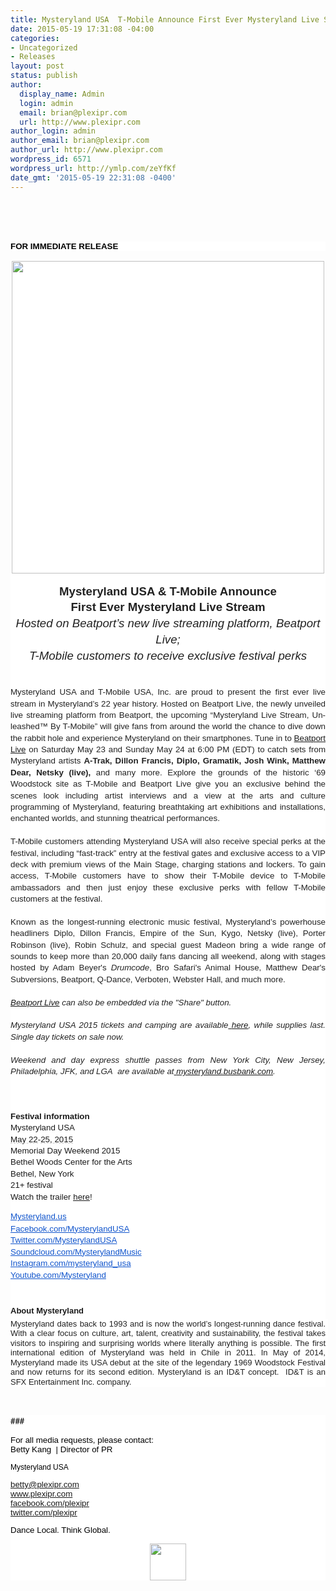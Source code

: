 ```yaml
---
title: Mysteryland USA  T-Mobile Announce First Ever Mysteryland Live Stream
date: 2015-05-19 17:31:08 -04:00
categories:
- Uncategorized
- Releases
layout: post
status: publish
author:
  display_name: Admin
  login: admin
  email: brian@plexipr.com
  url: http://www.plexipr.com
author_login: admin
author_email: brian@plexipr.com
author_url: http://www.plexipr.com
wordpress_id: 6571
wordpress_url: http://ymlp.com/zeYfKf
date_gmt: '2015-05-19 22:31:08 -0400'
---
```


<p><html><br />
<head><br />
<meta http-equiv="Content-Type" content="text/html; charset=UTF-8"/></head><br />
<body>
<div>
<div style="text-align: justify;">
<div style="color: #222222; margin: 0px; font-size: 14px; font-family: 'Helvetica Neue'; background-color: #ffffff; position: static; z-index: auto;"><b style="text-align: left;"><span style="font-size: 10pt;"><span style="color: #000000;"><span style="font-family: arial, helvetica, sans-serif;">FOR IMMEDIATE RELEASE</span></span></span></b></div>
<div style="margin: 0px; text-align: center; font-size: 14px; background-color: #ffffff;">
<div align="center"><span style="font-size: 12pt;"></p>
<div style="line-height: 1.15; margin-top: 0pt; margin-bottom: 0pt;" dir="ltr"><img style="border-width: 0pt; border-style: none;" src="http://img.ymlp244.net/plexipr_MLPRHeader_1.jpeg" height="500" width="500" /></div>
<div style="line-height: 1.15; margin-top: 0pt; margin-bottom: 0pt;" dir="ltr">
<div align="center"><span id="docs-internal-guid-6f878187-03a8-5abb-c9c8-aa2ac2d18fce"></p>
<div style="line-height: 1.38; margin-top: 0pt; margin-bottom: 0pt;" dir="ltr"><span id="docs-internal-guid-9da1454a-6d65-fe42-4e5e-69a6a8dee380"></p>
<div style="line-height: 1.656; margin-top: 0pt; margin-bottom: 0pt;" dir="ltr">
<div style="color: #222222; font-family: arial, sans-serif; font-size: 12.8000001907349px; text-align: justify;">
<div style="color: #000000; font-family: Times; font-size: 14px; margin: 0px; text-align: center;">
<div align="center"><span style="font-size: 12pt;"></p>
<div style="line-height: 1.15; margin-top: 0pt; margin-bottom: 0pt;" dir="ltr">
<div align="center">
<div style="line-height: 1.38; margin-top: 0pt; margin-bottom: 0pt;" dir="ltr">
<div style="color: #222222; line-height: 1.656; margin-top: 0pt; margin-bottom: 0pt; text-align: center; background-color: #ffffff;" dir="ltr"><span id="docs-internal-guid-eeb5c1e9-e6ad-1b56-1959-7125d1c2df7a"></p>
<div dir="ltr" style="line-height: 1.38; margin-top: 0pt; margin-bottom: 0pt; text-align: center;"><span id="docs-internal-guid-3c49c714-487a-51d1-c2ae-67c62cf0a3bf"></p>
<div dir="ltr" style="line-height: 1.38; margin-top: 0pt; margin-bottom: 0pt; text-align: center;">
<div style="text-align: center;" class="Normal1"><b><span style="font-size: 10pt;"><span style="font-size: 14pt;"><span style="font-family: arial, helvetica, sans-serif;">Mysteryland USA &amp; T-Mobile Announce</span></span></span></b></div>
<div style="text-align: center;" class="Normal1"><b><span style="font-size: 10pt;"><span style="font-size: 14pt;"><span style="font-family: arial, helvetica, sans-serif;">First Ever Mysteryland Live Stream</span></span></span></b></div>
<div style="text-align: center;" class="Normal1"><i><span style="font-size: 10pt;"><span style="font-size: 14pt;"><span style="font-family: arial, helvetica, sans-serif;">Hosted on Beatport&rsquo;s new live streaming platform, Beatport Live; </span></span></span></i></div>
<div style="text-align: center;" class="Normal1"><i><span style="font-size: 10pt;"><span style="font-size: 14pt;"><span style="font-family: arial, helvetica, sans-serif;">T-Mobile customers to receive exclusive festival perks </span></span></span></i></div>
<div style="text-align: justify;" class="Normal1"><span style="font-size: 10pt;"><span style="font-family: arial, helvetica, sans-serif;">&nbsp;</span></span></div>
<div style="text-align: justify;" class="Normal1"><span style="font-size: 10pt;"><span style="font-family: arial, helvetica, sans-serif;">&nbsp;</span></span></div>
<div style="text-align: justify;" class="Normal1"><span style="font-size: 10pt;"><span style="font-family: arial, helvetica, sans-serif;">Mysteryland USA and T-Mobile USA, Inc. are proud to present the first ever live stream in Mysteryland&rsquo;s 22 year history. Hosted on Beatport Live, the newly unveiled live streaming platform from Beatport, the upcoming &ldquo;Mysteryland Live Stream, Un-leashed&trade; By T-Mobile&rdquo; will give fans from around the world the chance to dive down the rabbit hole and experience Mysteryland on their smartphones. Tune in to <a href="https://live.beatport.com/mysteryland">Beatport Live</a> on Saturday May 23 and Sunday May 24 at 6:00 PM (EDT) to catch sets from Mysteryland artists <b>A-Trak, Dillon Francis, Diplo, Gramatik, Josh Wink, Matthew Dear, Netsky (live), </b>and many more. Explore the grounds of the historic &lsquo;69 Woodstock site as T-Mobile and Beatport Live give you an exclusive behind the scenes look including artist interviews and a view at the arts and culture programming of Mysteryland, featuring breathtaking art exhibitions and installations, enchanted worlds, and stunning theatrical performances.</span></span></div>
<div style="text-align: justify;" class="Normal1"><span style="font-size: 10pt;"><span style="font-family: arial, helvetica, sans-serif;">&nbsp;</span></span></div>
<div style="text-align: justify;" class="Normal1"><span style="font-size: 10pt;"><span style="font-family: arial, helvetica, sans-serif;">T-Mobile customers attending Mysteryland USA will also receive special perks at the festival, including &ldquo;fast-track&rdquo; entry at the festival gates and exclusive access to a VIP deck with premium views of the Main Stage, charging stations and lockers. To gain access, T-Mobile customers have to show their T-Mobile device to T-Mobile ambassadors and then just enjoy these exclusive perks with fellow T-Mobile customers at the festival.</span></span></div>
<div style="text-align: justify;" class="Normal1"><span style="font-size: 10pt;"><span style="font-family: arial, helvetica, sans-serif;">&nbsp;</span></span></div>
<div style="text-align: justify;" class="Normal1"><span style="font-size: 10pt;"><span style="font-family: arial, helvetica, sans-serif;">Known as the longest-running electronic music festival, Mysteryland&rsquo;s powerhouse headliners Diplo, Dillon Francis, Empire of the Sun, Kygo, Netsky (live), Porter Robinson (live), Robin Schulz, and special guest Madeon bring a wide range of sounds to keep more than 20,000 daily fans dancing all weekend, along with stages hosted by Adam Beyer's <i>Drumcode</i>, Bro Safari's Animal House, Matthew Dear's Subversions, Beatport, Q-Dance, Verboten, Webster Hall, and much more.</span></span></div>
<div style="text-align: justify;" class="Normal1"><span style="font-size: 10pt;"><span style="font-family: arial, helvetica, sans-serif;">&nbsp;</span></span></div>
<div style="text-align: justify;" class="Normal1"><span style="font-size: 10pt;"><span style="font-family: arial, helvetica, sans-serif;"><i><a href="https://live.beatport.com/mysteryland">Beatport Live</a> can also be embedded via the "Share" button.</i></span></span></div>
<div style="text-align: justify;" class="Normal1"><span style="font-size: 10pt;"><span style="font-family: arial, helvetica, sans-serif;"><br /></span></span></div>
<div style="text-align: justify;" class="Normal1"><span style="font-size: 10pt;"><span style="font-family: arial, helvetica, sans-serif;"><i>Mysteryland USA 2015 tickets and camping are available</i><a href="http://www.mysteryland.us/en/tickets/"><i> </i></a><a href="http://www.mysteryland.us/en/tickets/"><i>here</i></a><i>, while supplies last. Single day tickets on sale now.</i></span></span></div>
<div style="text-align: justify;" class="Normal1"><span style="font-size: 10pt;"><span style="font-family: arial, helvetica, sans-serif;">&nbsp;</span></span></div>
<div style="text-align: justify;" class="Normal1"><span style="font-size: 10pt;"><span style="font-family: arial, helvetica, sans-serif;"><i>Weekend and day express shuttle passes from New York City, New Jersey, Philadelphia, JFK, and LGA&nbsp; are available at</i><a href="http://mysteryland.busbank.com/"><i> </i></a><a href="http://mysteryland.busbank.com/"><i>mysteryland.busbank.com</i></a><i>.</i></span></span></div>
</div>
<p></span></div>
<p></span></div>
</div>
<div style="line-height: 1.38; margin-top: 0pt; margin-bottom: 0pt; text-align: justify;" dir="ltr"><span id="docs-internal-guid-466efad2-d761-62ed-28d9-19d03f029d6b"></p>
<div dir="ltr" style="line-height: 1.38; margin-top: 0pt; margin-bottom: 0pt; text-align: center;"><span id="docs-internal-guid-eeb5c1e9-e6ad-ce60-bc76-71d8a22ea9d6"></p>
<div dir="ltr" style="line-height: 1.656; margin-top: 0pt; margin-bottom: 0pt; text-align: justify;"><span style="font-size: 13px; font-family: Arial; color: #222222; font-style: italic; vertical-align: baseline; white-space: pre-wrap; background-color: #ffffff;"><br /></span></div>
<p></span></div>
<p></span></div>
</div>
</div>
<p></span></div>
</div>
</div>
<div style="font-size: inherit;"><span style="font-size: 10pt;"><span style="font-family: arial, helvetica, sans-serif;"></p>
<div style="line-height: 1.15; margin-top: 0pt; margin-bottom: 0pt; text-align: justify;" dir="ltr">
<div style="line-height: 1.15;">
<div style="line-height: 1.38; margin-top: 0pt; margin-bottom: 0pt;" dir="ltr"><span style="font-family: Arial; font-weight: bold; vertical-align: baseline; white-space: pre-wrap;">Festival information</span></div>
<div style="line-height: 1.38; margin-top: 0pt; margin-bottom: 0pt;" dir="ltr"><span style="font-family: Arial; vertical-align: baseline; white-space: pre-wrap;">Mysteryland USA</span></div>
<div style="line-height: 1.38; margin-top: 0pt; margin-bottom: 0pt;" dir="ltr"><span style="font-family: Arial; vertical-align: baseline; white-space: pre-wrap;"><span style="border-bottom-width: 1px; border-bottom-style: dashed; border-bottom-color: #cccccc; position: relative; top: -2px; z-index: 0;" class="aBn" data-term="goog_1513386169" tabindex="0"><span style="position: relative; top: 2px; z-index: -1;" class="aQJ">May 22</span></span>-<span style="border-bottom-width: 1px; border-bottom-style: dashed; border-bottom-color: #cccccc; position: relative; top: -2px; z-index: 0;" class="aBn" data-term="goog_1513386170" tabindex="0"><span style="position: relative; top: 2px; z-index: -1;" class="aQJ">25, 2015</span></span></span></div>
<div style="line-height: 1.38; margin-top: 0pt; margin-bottom: 0pt;" dir="ltr"><span style="font-family: Arial; vertical-align: baseline; white-space: pre-wrap;">Memorial Day Weekend 2015</span></div>
<div style="line-height: 1.38; margin-top: 0pt; margin-bottom: 0pt;" dir="ltr"><span style="font-family: Arial; vertical-align: baseline; white-space: pre-wrap;">Bethel Woods Center for the Arts</span></div>
<div style="line-height: 1.38; margin-top: 0pt; margin-bottom: 0pt;" dir="ltr"><span style="font-family: Arial; vertical-align: baseline; white-space: pre-wrap;">Bethel, New York</span></div>
<div style="line-height: 1.38; margin-top: 0pt; margin-bottom: 0pt;" dir="ltr"><span style="font-family: Arial; vertical-align: baseline; white-space: pre-wrap;">21+ festival</span></div>
<div style="line-height: 1.38; margin-top: 0pt; margin-bottom: 0pt;" dir="ltr"><span style="font-family: Arial; vertical-align: baseline; white-space: pre-wrap;">Watch the trailer <span style="text-decoration: underline;"><a href="http://youtu.be/MtlaMZ_wU74">here</a></span></span><span style="font-family: Arial; vertical-align: baseline; white-space: pre-wrap;">!</span></div>
<p></p>
<div style="line-height: 1.38; margin-top: 0pt; margin-bottom: 0pt;" dir="ltr"><a style="color: #1155cc; text-decoration: none;" href="http://www.mysteryland.us/en/" target="_blank"><span style="font-family: Arial; vertical-align: baseline; white-space: pre-wrap; text-decoration: underline;">Mysteryland.us</span></a></div>
<div style="line-height: 1.47200008392334; margin-top: 0pt; margin-bottom: 0pt;" dir="ltr"><a style="color: #1155cc; text-decoration: none;" href="https://www.facebook.com/MysterylandUSA" target="_blank"><span style="font-family: Arial; vertical-align: baseline; white-space: pre-wrap; text-decoration: underline;">Facebook.com/MysterylandUSA</span></a></div>
<div style="line-height: 1.38; margin-top: 0pt; margin-bottom: 0pt;" dir="ltr"><a style="color: #1155cc; text-decoration: none;" href="https://twitter.com/MysterylandUSA" target="_blank"><span style="font-family: Arial; vertical-align: baseline; white-space: pre-wrap; text-decoration: underline;">Twitter.com/MysterylandUSA</span></a></div>
<div style="line-height: 1.38; margin-top: 0pt; margin-bottom: 0pt;" dir="ltr"><a style="color: #1155cc; text-decoration: none;" href="https://soundcloud.com/MysterylandMusic" target="_blank"><span style="font-family: Arial; vertical-align: baseline; white-space: pre-wrap; text-decoration: underline;">Soundcloud.com/<wbr></wbr>MysterylandMusic</span></a></div>
<div style="line-height: 1.38; margin-top: 0pt; margin-bottom: 0pt;" dir="ltr"><a style="color: #1155cc; text-decoration: none;" href="http://instagram.com/mysteryland_usa" target="_blank"><span style="font-family: Arial; vertical-align: baseline; white-space: pre-wrap; text-decoration: underline;">Instagram.com/mysteryland_usa</span></a></div>
<div style="line-height: 1.38; margin-top: 0pt; margin-bottom: 0pt;" dir="ltr"><a style="color: #1155cc; text-decoration: none;" href="http://youtube.com/Mysteryland" target="_blank"><span style="font-family: Arial; vertical-align: baseline; white-space: pre-wrap; text-decoration: underline;">Youtube.com/Mysteryland</span></a></div>
<div style="line-height: 1.56198343276977; margin-top: 0pt; margin-bottom: 0pt;" dir="ltr"><span id="docs-internal-guid-eeb5c1e9-e6ae-3c00-610f-99fe72b9d7a9"></p>
<div dir="ltr" style="line-height: 1.718181896209713; margin-top: 0pt; margin-bottom: 0pt; text-align: justify;">&nbsp;</div>
<div dir="ltr" style="line-height: 1.8743801193237237; margin-top: 0pt; margin-bottom: 0pt; text-align: justify;"><span style="font-size: 13px; font-family: Arial; font-weight: bold; vertical-align: baseline; white-space: pre-wrap; background-color: #ffffff;">About Mysteryland</span></div>
<div dir="ltr" style="line-height: 1.2; margin-top: 0pt; margin-bottom: 0pt; text-align: justify;"><span style="font-size: 13px; font-family: Arial; color: #222222; vertical-align: baseline; white-space: pre-wrap; background-color: #ffffff;">Mysteryland dates back to 1993 and is now the world&rsquo;s longest-running dance festival. With a clear focus on culture, art, talent, creativity and sustainability, the festival takes visitors to inspiring and surprising worlds where literally anything is possible. The first international edition of Mysteryland was held in Chile in 2011. In May of 2014, Mysteryland made its USA debut at the site of the legendary 1969 Woodstock Festival and now returns for its second edition. Mysteryland is an ID&amp;T concept. &nbsp;ID&amp;T is an SFX Entertainment Inc. company.</span></div>
<p></span></div>
</div>
</div>
<p></span></span></div>
</div>
<p></span></div>
<p></span></div>
</div>
<p></span></div>
</div>
</div>
<div style="text-align: center;"><span id="docs-internal-guid-3b9ca9c5-7b80-73a2-f62e-efdbfce39e01"><span style="font-size: 10pt;"></p>
<div style="line-height: 1.15; margin-top: 0pt; margin-bottom: 0pt; text-align: justify;" dir="ltr">&nbsp;</div>
<p></span></span></div>
</div>
<div style="font-family: ArialMT; font-size: 12px; text-align: justify;">
<div style="color: #222222; margin: 0px; font-family: 'Helvetica Neue'; background-color: #ffffff;"><span style="letter-spacing: 0px;"><span style="color: #000000;"><span style="font-size: 10pt;">###</span></span></span></div>
<div style="color: #222222; margin: 0px; font-family: 'Helvetica Neue'; min-height: 14px; background-color: #ffffff;"><span style="letter-spacing: 0px;"><span style="color: #000000;"><span style="font-family: arial, helvetica, sans-serif;">&nbsp;</span></span></span></div>
<div style="color: #222222; margin: 0px; font-family: 'Helvetica Neue'; background-color: #ffffff;"><span style="letter-spacing: 0px;"><span style="font-size: 10pt;"><span style="color: #000000;"><span style="font-family: arial, helvetica, sans-serif;">For all media requests, please contact:</span></span></span></span></div>
<div style="margin: 0px; font-family: 'Helvetica Neue'; color: #053df5; background-color: #ffffff;"><span style="letter-spacing: 0px; color: #000000;"><span style="font-size: 10pt;"><span style="font-family: arial, helvetica, sans-serif;">Betty Kang &nbsp;|&nbsp;<span style="font-family: Helvetica; orphans: 2; widows: 2; letter-spacing: 0px;">Director of PR</span></p>
<div><span style="font-size: 10pt;"><span style="font-size: 10pt;"><span style="font-size: 10pt;"><span style="font-family: arial, helvetica, sans-serif;"></p>
<div style="font-family: Helvetica; orphans: 2; widows: 2; font-size: 12px;">Mysteryland USA</div>
<p></span></span></span></span></div>
<div><span style="font-size: 10pt;"><a href="mailto:betty@plexipr.com"><span style="font-size: 10pt;"><span style="font-size: 10pt;"><span style="font-family: arial, helvetica, sans-serif;">betty@plexipr.com</span></span></span></a></span></div>
<div><a href="http://www.plexipr.com/"><span style="font-size: 10pt;"><span style="font-size: 10pt;"><span style="font-size: 10pt;"><span style="font-family: arial, helvetica, sans-serif;">www.plexipr.com</span></span></span></span></a></div>
<div><a href="http://facebook.com/plexipr"><span style="font-size: 10pt;"><span style="font-size: 10pt;"><span style="font-size: 10pt;"><span style="font-family: arial, helvetica, sans-serif;">facebook.com/plexipr</span></span></span></span></a></div>
<div><a href="http://twitter.com.plexipr/"><span style="font-size: 10pt;"><span style="font-size: 10pt;"><span style="font-size: 10pt;"><span style="font-family: arial, helvetica, sans-serif;">twitter.com/plexipr</span></span></span></span></a></div>
<p>Dance Local. Think Global.</p>
<div style="text-align: center;"><span style="font-size: 10pt;"><span style="font-family: arial, helvetica, sans-serif;"><img border="0" width="58" height="59" src="http://img.ymlp272.net/plexipr_PLEXILOGO_1.gif" /></span></span></div>
<p></span></span></span></div>
</div>
<p></body><br />
</html></p>
